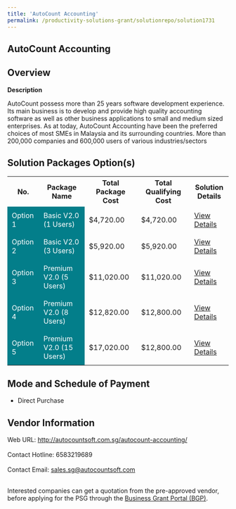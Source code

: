 ```yaml
---
title: 'AutoCount Accounting'
permalink: /productivity-solutions-grant/solutionrepo/solution1731
---
```


## AutoCount Accounting

## Overview

**Description**

AutoCount possess more than 25 years software development experience. Its main business is to develop and provide high quality accounting software as well as other business applications to small and medium sized enterprises. As at today, AutoCount Accounting have been the preferred choices of most SMEs in Malaysia and its surrounding countries. More than 200,000 companies and 600,000 users of various industries/sectors

## Solution Packages Option(s)

<table>
<tr>
<th><b>No.</b></th>
<th><b>Package Name</b></th>
<th><b>Total Package Cost</b></th>
<th><b>Total Qualifying Cost</b></th>
<th><b>Solution Details</b></th>
</tr>
<tr>
<td style='padding: 10px; background-color: #037E8A; color: #FFFFFF;'>Option 1</td>
<td style='padding: 10px; background-color: #037E8A; color: #FFFFFF;'>Basic V2.0 (1 Users) </td>
<td style='padding: 10px;'>$4,720.00</td>
<td style='padding: 10px;'>$4,720.00</td>
<td style='padding: 10px;'><a href='/images/psg/Autocount_AutoCount_Accounting_Desensitised_Annex_3_Part1.pdf' target='_blank'>View Details</a></td>
</tr>
<tr>
<td style='padding: 10px; background-color: #037E8A; color: #FFFFFF;'>Option 2</td>
<td style='padding: 10px; background-color: #037E8A; color: #FFFFFF;'>Basic V2.0 (3 Users) </td>
<td style='padding: 10px;'>$5,920.00</td>
<td style='padding: 10px;'>$5,920.00</td>
<td style='padding: 10px;'><a href='/images/psg/Autocount_AutoCount_Accounting_Desensitised_Annex_3_Part2.pdf' target='_blank'>View Details</a></td>
</tr>
<tr>
<td style='padding: 10px; background-color: #037E8A; color: #FFFFFF;'>Option 3</td>
<td style='padding: 10px; background-color: #037E8A; color: #FFFFFF;'>Premium V2.0 (5 Users)</td>
<td style='padding: 10px;'>$11,020.00</td>
<td style='padding: 10px;'>$11,020.00</td>
<td style='padding: 10px;'><a href='/images/psg/Autocount_AutoCount_Accounting_Desensitised_Annex_3_Part3.pdf' target='_blank'>View Details</a></td>
</tr>
<tr>
<td style='padding: 10px; background-color: #037E8A; color: #FFFFFF;'>Option 4</td>
<td style='padding: 10px; background-color: #037E8A; color: #FFFFFF;'>Premium V2.0 (8 Users)  </td>
<td style='padding: 10px;'>$12,820.00</td>
<td style='padding: 10px;'>$12,800.00</td>
<td style='padding: 10px;'><a href='/images/psg/Autocount_AutoCount_Accounting_Desensitised_Annex_3_Part4.pdf' target='_blank'>View Details</a></td>
</tr>
<tr>
<td style='padding: 10px; background-color: #037E8A; color: #FFFFFF;'>Option 5</td>
<td style='padding: 10px; background-color: #037E8A; color: #FFFFFF;'>Premium V2.0 (15 Users) </td>
<td style='padding: 10px;'>$17,020.00</td>
<td style='padding: 10px;'>$12,800.00</td>
<td style='padding: 10px;'><a href='/images/psg/Autocount_AutoCount_Accounting_Desensitised_Annex_3_Part5.pdf' target='_blank'>View Details</a></td>
</tr>
</table>

## Mode and Schedule of Payment

 - Direct Purchase

## Vendor Information

 Web URL: http://autocountsoft.com.sg/autocount-accounting/ <br><br>Contact Hotline: 6583219689 <br><br>Contact Email: sales.sg@autocountsoft.com <br><br>

Interested companies can get a quotation from the pre-approved vendor, before applying for the PSG through the <a href='https://www.businessgrants.gov.sg/' target='_blank' rel='noopener'>Business Grant Portal (BGP)</a>.

<script src="/jquery/resize-tables.js"></script>
